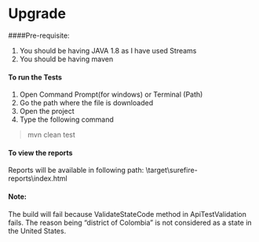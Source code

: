 # Upgrade

####Pre-requisite:
1.	You should be having JAVA 1.8 as I have used Streams
2.	You should be having maven

#### To run the Tests
1. Open Command Prompt(for windows) or Terminal (Path) 
2. Go the path where the file is downloaded
3. Open the project
4. Type the following command
>mvn clean test


#### To view the reports
Reports will be available in following path:
<path wherever project is stored>\target\surefire-reports\index.html

#### Note:
The build will fail because ValidateStateCode method in ApiTestValidation fails. 
The reason being “district of Colombia” is not considered as a state in the United States. 
